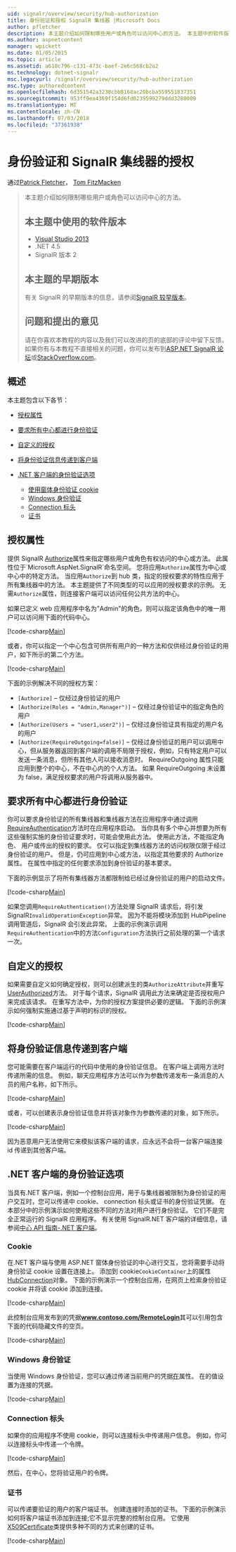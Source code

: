 ```yaml
---
uid: signalr/overview/security/hub-authorization
title: 身份验证和授权 SignalR 集线器 |Microsoft Docs
author: pfletcher
description: 本主题介绍如何限制哪些用户或角色可以访问中心的方法。 本主题中的软件版本使用，Visual Studio 2013.NET 4.5 SignalR ve...
ms.author: aspnetcontent
manager: wpickett
ms.date: 01/05/2015
ms.topic: article
ms.assetid: a610c796-c131-473c-baef-2e6c568cb2a2
ms.technology: dotnet-signalr
msc.legacyurl: /signalr/overview/security/hub-authorization
msc.type: authoredcontent
ms.openlocfilehash: 6d351542a3238cbb8168ac20bcba559551837351
ms.sourcegitcommit: 953ff9ea4369f154d6fd0239599279ddd3280009
ms.translationtype: MT
ms.contentlocale: zh-CN
ms.lasthandoff: 07/03/2018
ms.locfileid: "37361938"
---
```

<a name="authentication-and-authorization-for-signalr-hubs"></a>身份验证和 SignalR 集线器的授权
====================
通过[Patrick Fletcher](https://github.com/pfletcher)， [Tom FitzMacken](https://github.com/tfitzmac)

> 本主题介绍如何限制哪些用户或角色可以访问中心的方法。 
> 
> ## <a name="software-versions-used-in-this-topic"></a>本主题中使用的软件版本
> 
> 
> - [Visual Studio 2013](https://www.microsoft.com/visualstudio/eng/2013-downloads)
> - .NET 4.5
> - SignalR 版本 2
>   
> 
> 
> ## <a name="previous-versions-of-this-topic"></a>本主题的早期版本
> 
> 有关 SignalR 的早期版本的信息，请参阅[SignalR 较早版本](../older-versions/index.md)。
> 
> ## <a name="questions-and-comments"></a>问题和提出的意见
> 
> 请在你喜欢本教程的内容以及我们可以改进的页的底部的评论中留下反馈。 如果你有与本教程不直接相关的问题，你可以发布到[ASP.NET SignalR 论坛](https://forums.asp.net/1254.aspx/1?ASP+NET+SignalR)或[StackOverflow.com](http://stackoverflow.com/)。


## <a name="overview"></a>概述

本主题包含以下各节：

- [授权属性](#authorizeattribute)
- [要求所有中心都进行身份验证](#requireauth)
- [自定义的授权](#custom)
- [将身份验证信息传递到客户端](#passauth)
- [.NET 客户端的身份验证选项](#authoptions)

    - [使用窗体身份验证 cookie](#cookie)
    - [Windows 身份验证](#windows)
    - [Connection 标头](#header)
    - [证书](#certificate)

<a id="authorizeattribute"></a>

## <a name="authorize-attribute"></a>授权属性

提供 SignalR [Authorize](https://msdn.microsoft.com/library/microsoft.aspnet.signalr.authorizeattribute(v=vs.111).aspx)属性来指定哪些用户或角色有权访问的中心或方法。 此属性位于`Microsoft.AspNet.SignalR`命名空间。 您将应用`Authorize`属性为中心或中心中的特定方法。 当应用`Authorize`到 hub 类，指定的授权要求的特性应用于所有集线器中的方法。 本主题提供了不同类型的可以应用的授权要求的示例。 无需`Authorize`属性，则连接客户端可以访问任何公共方法的中心。

如果已定义 web 应用程序中名为"Admin"的角色，则可以指定该角色中的唯一用户可以访问用下面的代码中心。

[!code-csharp[Main](hub-authorization/samples/sample1.cs)]

或者，你可以指定一个中心包含可供所有用户的一种方法和仅供经过身份验证的用户，如下所示的第二个方法。

[!code-csharp[Main](hub-authorization/samples/sample2.cs)]

下面的示例解决不同的授权方案：

- `[Authorize]` – 仅经过身份验证的用户
- `[Authorize(Roles = "Admin,Manager")]` – 仅经过身份验证中的指定角色的用户
- `[Authorize(Users = "user1,user2")]` – 仅经过身份验证具有指定的用户名的用户
- `[Authorize(RequireOutgoing=false)]` – 仅经过身份验证的用户可以调用中心，但从服务器返回到客户端的调用不局限于授权，例如，只有特定用户可以发送一条消息，但所有其他人可以接收消息时。 RequireOutgoing 属性只能应用到整个的中心，不在中心内的个人方法。 如果 RequireOutgoing 未设置为 false，满足授权要求的用户将调用从服务器中。

<a id="requireauth"></a>

## <a name="require-authentication-for-all-hubs"></a>要求所有中心都进行身份验证

你可以要求身份验证的所有集线器和集线器方法在应用程序中通过调用[RequireAuthentication](https://msdn.microsoft.com/library/microsoft.aspnet.signalr.hubpipelineextensions.requireauthentication(v=vs.111).aspx)方法时在应用程序启动。 当你具有多个中心并想要为所有这些强制实施的身份验证要求时，可能会使用此方法。 使用此方法，不能指定角色、 用户或传出的授权的要求。 仅可以指定到集线器方法的访问权限仅限于经过身份验证的用户。 但是，仍可应用到中心或方法，以指定其他要求的 Authorize 属性。 在属性中指定的任何要求添加到身份验证的基本要求。

下面的示例显示了将所有集线器方法都限制给已经过身份验证的用户的启动文件。

[!code-csharp[Main](hub-authorization/samples/sample3.cs)]

如果您调用`RequireAuthentication()`方法处理 SignalR 请求后，将引发 SignalR`InvalidOperationException`异常。 因为不能将模块添加到 HubPipeline 调用管道后，SignalR 会引发此异常。 上面的示例演示调用`RequireAuthentication`中的方法`Configuration`方法执行之前处理的第一个请求一次。

<a id="custom"></a>

## <a name="customized-authorization"></a>自定义的授权

如果需要自定义如何确定授权，则可以创建派生的类`AuthorizeAttribute`并重写[UserAuthorized](https://msdn.microsoft.com/library/microsoft.aspnet.signalr.authorizeattribute.userauthorized(v=vs.111).aspx)方法。 对于每个请求，SignalR 调用此方法来确定是否授权用户来完成该请求。 在重写方法中，为你的授权方案提供必要的逻辑。 下面的示例演示如何强制实施通过基于声明的标识的授权。

[!code-csharp[Main](hub-authorization/samples/sample4.cs)]

<a id="passauth"></a>

## <a name="pass-authentication-information-to-clients"></a>将身份验证信息传递到客户端

您可能需要在客户端运行的代码中使用的身份验证信息。 在客户端上调用方法时传递所需的信息。 例如，聊天应用程序方法可以作为参数传递发布一条消息的人员的用户名称，如下所示。

[!code-csharp[Main](hub-authorization/samples/sample5.cs)]

或者，可以创建表示身份验证信息并将该对象作为参数传递的对象，如下所示。

[!code-csharp[Main](hub-authorization/samples/sample6.cs)]

因为恶意用户无法使用它来模拟该客户端的请求，应永远不会将一台客户端连接 id 传递到其他客户端。

<a id="authoptions"></a>

## <a name="authentication-options-for-net-clients"></a>.NET 客户端的身份验证选项

当具有.NET 客户端，例如一个控制台应用，用于与集线器被限制为身份验证的用户交互时，您可以传递中 cookie、 connection 标头或证书的身份验证凭据。 在本部分中的示例演示如何使用这些不同的方法对用户进行身份验证。 它们不是完全正常运行的 SignalR 应用程序。 有关使用 SignalR.NET 客户端的详细信息，请参阅[中心 API 指南-.NET 客户端](../guide-to-the-api/hubs-api-guide-net-client.md)。

<a id="cookie"></a>

### <a name="cookie"></a>Cookie

在.NET 客户端与使用 ASP.NET 窗体身份验证的中心进行交互，您将需要手动将身份验证 cookie 设置在连接上。 添加到 cookie`CookieContainer`上的属性[HubConnection](https://msdn.microsoft.com/library/microsoft.aspnet.signalr.client.hubs.hubconnection(v=vs.111).aspx)对象。 下面的示例演示一个控制台应用，在网页上检索身份验证 cookie 并将该 cookie 添加到连接。

[!code-csharp[Main](hub-authorization/samples/sample7.cs)]

此控制台应用发布到的凭据<strong>www.contoso.com/RemoteLogin</strong>其可以引用包含下面的代码隐藏文件的空页。

[!code-csharp[Main](hub-authorization/samples/sample8.cs)]

<a id="windows"></a>

### <a name="windows-authentication"></a>Windows 身份验证

当使用 Windows 身份验证，您可以通过传递当前用户的凭据[在](https://msdn.microsoft.com/library/system.net.credentialcache.defaultcredentials.aspx)属性。 在的值设置为连接的凭据。

[!code-csharp[Main](hub-authorization/samples/sample9.cs?highlight=6)]

<a id="header"></a>

### <a name="connection-header"></a>Connection 标头

如果你的应用程序不使用 cookie，则可以连接标头中传递用户信息。 例如，你可以连接标头中传递一个令牌。

[!code-csharp[Main](hub-authorization/samples/sample10.cs?highlight=6)]

然后，在中心，您将验证用户的令牌。

<a id="certificate"></a>

### <a name="certificate"></a>证书

可以传递要验证的用户的客户端证书。 创建连接时添加的证书。 下面的示例演示如何将客户端证书添加到连接;它不显示完整的控制台应用。 它使用[X509Certificate](https://msdn.microsoft.com/library/system.security.cryptography.x509certificates.x509certificate.aspx)类提供多种不同的方式来创建的证书。

[!code-csharp[Main](hub-authorization/samples/sample11.cs?highlight=6)]

